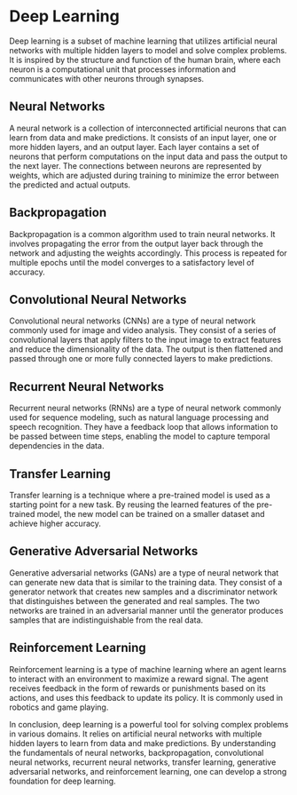 # Deep Learning

Deep learning is a subset of machine learning that utilizes artificial neural networks with multiple hidden layers to model and solve complex problems. It is inspired by the structure and function of the human brain, where each neuron is a computational unit that processes information and communicates with other neurons through synapses.

## Neural Networks

A neural network is a collection of interconnected artificial neurons that can learn from data and make predictions. It consists of an input layer, one or more hidden layers, and an output layer. Each layer contains a set of neurons that perform computations on the input data and pass the output to the next layer. The connections between neurons are represented by weights, which are adjusted during training to minimize the error between the predicted and actual outputs.

## Backpropagation

Backpropagation is a common algorithm used to train neural networks. It involves propagating the error from the output layer back through the network and adjusting the weights accordingly. This process is repeated for multiple epochs until the model converges to a satisfactory level of accuracy.

## Convolutional Neural Networks

Convolutional neural networks (CNNs) are a type of neural network commonly used for image and video analysis. They consist of a series of convolutional layers that apply filters to the input image to extract features and reduce the dimensionality of the data. The output is then flattened and passed through one or more fully connected layers to make predictions.

## Recurrent Neural Networks

Recurrent neural networks (RNNs) are a type of neural network commonly used for sequence modeling, such as natural language processing and speech recognition. They have a feedback loop that allows information to be passed between time steps, enabling the model to capture temporal dependencies in the data.

## Transfer Learning

Transfer learning is a technique where a pre-trained model is used as a starting point for a new task. By reusing the learned features of the pre-trained model, the new model can be trained on a smaller dataset and achieve higher accuracy.

## Generative Adversarial Networks

Generative adversarial networks (GANs) are a type of neural network that can generate new data that is similar to the training data. They consist of a generator network that creates new samples and a discriminator network that distinguishes between the generated and real samples. The two networks are trained in an adversarial manner until the generator produces samples that are indistinguishable from the real data.

## Reinforcement Learning

Reinforcement learning is a type of machine learning where an agent learns to interact with an environment to maximize a reward signal. The agent receives feedback in the form of rewards or punishments based on its actions, and uses this feedback to update its policy. It is commonly used in robotics and game playing.

In conclusion, deep learning is a powerful tool for solving complex problems in various domains. It relies on artificial neural networks with multiple hidden layers to learn from data and make predictions. By understanding the fundamentals of neural networks, backpropagation, convolutional neural networks, recurrent neural networks, transfer learning, generative adversarial networks, and reinforcement learning, one can develop a strong foundation for deep learning.
